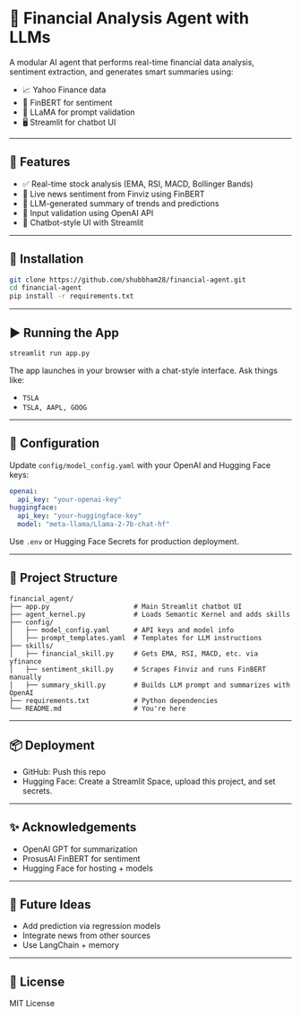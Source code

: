 # 🧠 Financial Analysis Agent with LLMs

A modular AI agent that performs real-time financial data analysis, sentiment extraction, and generates smart summaries using:
- 📈 Yahoo Finance data
- 🤗 FinBERT for sentiment
- 🦙 LLaMA for prompt validation
- 🖥️ Streamlit for chatbot UI

---

## 🚀 Features
- ✅ Real-time stock analysis (EMA, RSI, MACD, Bollinger Bands)
- 📰 Live news sentiment from Finviz using FinBERT
- 🧠 LLM-generated summary of trends and predictions
- 🧪 Input validation using OpenAI API
- 💬 Chatbot-style UI with Streamlit

---

## 🔧 Installation

```bash
git clone https://github.com/shubbham28/financial-agent.git
cd financial-agent
pip install -r requirements.txt
```

---

## ▶️ Running the App

```bash
streamlit run app.py
```
The app launches in your browser with a chat-style interface. Ask things like:
- `TSLA`
- `TSLA, AAPL, GOOG`

---

## 🔐 Configuration
Update `config/model_config.yaml` with your OpenAI and Hugging Face keys:
```yaml
openai:
  api_key: "your-openai-key"
huggingface:
  api_key: "your-huggingface-key"
  model: "meta-llama/Llama-2-7b-chat-hf"
```

Use `.env` or Hugging Face Secrets for production deployment.

---

## 📁 Project Structure
```
financial_agent/
├── app.py                     # Main Streamlit chatbot UI
├── agent_kernel.py            # Loads Semantic Kernel and adds skills
├── config/
│   ├── model_config.yaml      # API keys and model info
│   ├── prompt_templates.yaml  # Templates for LLM instructions
├── skills/
│   ├── financial_skill.py     # Gets EMA, RSI, MACD, etc. via yfinance
│   ├── sentiment_skill.py     # Scrapes Finviz and runs FinBERT manually
│   ├── summary_skill.py       # Builds LLM prompt and summarizes with OpenAI
├── requirements.txt           # Python dependencies
└── README.md                  # You're here
```
---

## 📦 Deployment
- GitHub: Push this repo
- Hugging Face: Create a Streamlit Space, upload this project, and set secrets.

---

## ✨ Acknowledgements
- OpenAI GPT for summarization
- ProsusAI FinBERT for sentiment
- Hugging Face for hosting + models

---

## 🧪 Future Ideas
- Add prediction via regression models
- Integrate news from other sources
- Use LangChain + memory

---

## 📜 License
MIT License
